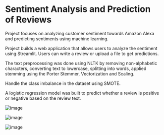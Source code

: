 # Sentiment Analysis and Prediction of Reviews
Project focuses on analyzing customer sentiment towards Amazon Alexa and predicting sentiments using machine learning. 

Project builds a web application that allows users to analyze the sentiment using Streamlit. Users can write a review or upload a file to get predictions.

The text preprocessing was done using NLTK by removing non-alphabetic characters, converting text to lowercase, splitting into words, applied stemming using the Porter Stemmer, Vectorization and Scaling.

Handle the class imbalance in the dataset using SMOTE.

A logistic regression model was built to predict whether a review is positive or negative based on the review text.

![image](https://github.com/user-attachments/assets/a23565b0-7e3a-4e92-8306-3454fbbcfbbf)

![image](https://github.com/user-attachments/assets/18de1244-f61b-40ba-a7cc-6a5e3707de02)

![image](https://github.com/user-attachments/assets/122aae99-e9ff-4ee4-9dcd-0a1e9bd07611)
